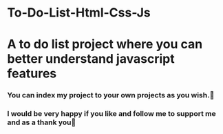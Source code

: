 # To-Do-List-Html-Css-Js
# A to do list project where you can better understand javascript features

### You can index my project to your own projects as you wish.🍂
### I would be very happy if you like and follow me to support me and as a thank you🤝

